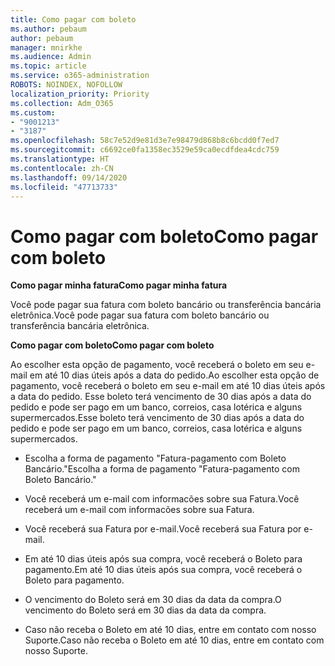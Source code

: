 ```yaml
---
title: Como pagar com boleto
ms.author: pebaum
author: pebaum
manager: mnirkhe
ms.audience: Admin
ms.topic: article
ms.service: o365-administration
ROBOTS: NOINDEX, NOFOLLOW
localization_priority: Priority
ms.collection: Adm_O365
ms.custom:
- "9001213"
- "3187"
ms.openlocfilehash: 58c7e52d9e81d3e7e98479d868b8c6bcdd0f7ed7
ms.sourcegitcommit: c6692ce0fa1358ec3529e59ca0ecdfdea4cdc759
ms.translationtype: HT
ms.contentlocale: zh-CN
ms.lasthandoff: 09/14/2020
ms.locfileid: "47713733"
---
```

# <a name="como-pagar-com-boleto"></a><span data-ttu-id="46f18-102">Como pagar com boleto</span><span class="sxs-lookup"><span data-stu-id="46f18-102">Como pagar com boleto</span></span>

<span data-ttu-id="46f18-103">**Como pagar minha fatura**</span><span class="sxs-lookup"><span data-stu-id="46f18-103">**Como pagar minha fatura**</span></span>

<span data-ttu-id="46f18-104">Você pode pagar sua fatura com boleto bancário ou transferência bancária eletrônica.</span><span class="sxs-lookup"><span data-stu-id="46f18-104">Você pode pagar sua fatura com boleto bancário ou transferência bancária eletrônica.</span></span>

<span data-ttu-id="46f18-105">**Como pagar com  boleto**</span><span class="sxs-lookup"><span data-stu-id="46f18-105">**Como pagar com  boleto**</span></span>

<span data-ttu-id="46f18-106">Ao escolher  esta opção de pagamento, você receberá o boleto em seu e-mail em até 10 dias úteis após a data do pedido.</span><span class="sxs-lookup"><span data-stu-id="46f18-106">Ao escolher  esta opção de pagamento, você receberá o boleto em seu e-mail em até 10 dias úteis após a data do pedido.</span></span> <span data-ttu-id="46f18-107">Esse boleto terá vencimento de 30 dias após a data do pedido e pode ser pago em um banco, correios, casa lotérica e alguns supermercados.</span><span class="sxs-lookup"><span data-stu-id="46f18-107">Esse boleto terá vencimento de 30 dias após a data do pedido e pode ser pago em um banco, correios, casa lotérica e alguns supermercados.</span></span>

- <span data-ttu-id="46f18-108">Escolha a forma de pagamento "Fatura-pagamento com Boleto Bancário."</span><span class="sxs-lookup"><span data-stu-id="46f18-108">Escolha a forma de pagamento "Fatura-pagamento com Boleto Bancário."</span></span>

- <span data-ttu-id="46f18-109">Você receberá um e-mail com informacões sobre sua Fatura.</span><span class="sxs-lookup"><span data-stu-id="46f18-109">Você receberá um e-mail com informacões sobre sua Fatura.</span></span>

- <span data-ttu-id="46f18-110">Você receberá sua Fatura por e-mail.</span><span class="sxs-lookup"><span data-stu-id="46f18-110">Você receberá sua Fatura por e-mail.</span></span>

- <span data-ttu-id="46f18-111">Em até 10 dias úteis após sua compra, você receberá o Boleto para pagamento.</span><span class="sxs-lookup"><span data-stu-id="46f18-111">Em até 10 dias úteis após sua compra, você receberá o Boleto para pagamento.</span></span>

- <span data-ttu-id="46f18-112">O vencimento do Boleto será em 30 dias da data da compra.</span><span class="sxs-lookup"><span data-stu-id="46f18-112">O vencimento do Boleto será em 30 dias da data da compra.</span></span>

- <span data-ttu-id="46f18-113">Caso não receba o Boleto em até 10 dias, entre em contato com nosso Suporte.</span><span class="sxs-lookup"><span data-stu-id="46f18-113">Caso não receba o Boleto em até 10 dias, entre em contato com nosso Suporte.</span></span>

